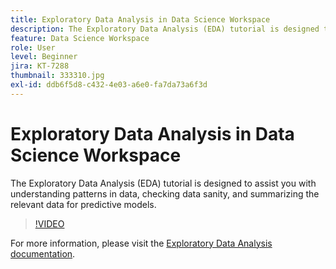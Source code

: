 ```yaml
---
title: Exploratory Data Analysis in Data Science Workspace
description: The Exploratory Data Analysis (EDA) tutorial is designed to assist you with discovering patterns in data, checking data sanity, and summarizing the relevant data for predictive models.
feature: Data Science Workspace
role: User
level: Beginner
jira: KT-7288
thumbnail: 333310.jpg
exl-id: ddb6f5d8-c432-4e03-a6e0-fa7da73a6f3d
---
```

# Exploratory Data Analysis in Data Science Workspace

The Exploratory Data Analysis (EDA) tutorial is designed to assist you with understanding patterns in data, checking data sanity, and summarizing the relevant data for predictive models.

>[!VIDEO](https://video.tv.adobe.com/v/333310)

For more information, please visit the [Exploratory Data Analysis documentation](https://experienceleague.adobe.com/docs/experience-platform/data-science-workspace/jupyterlab/eda-notebook.html?lang=en).
